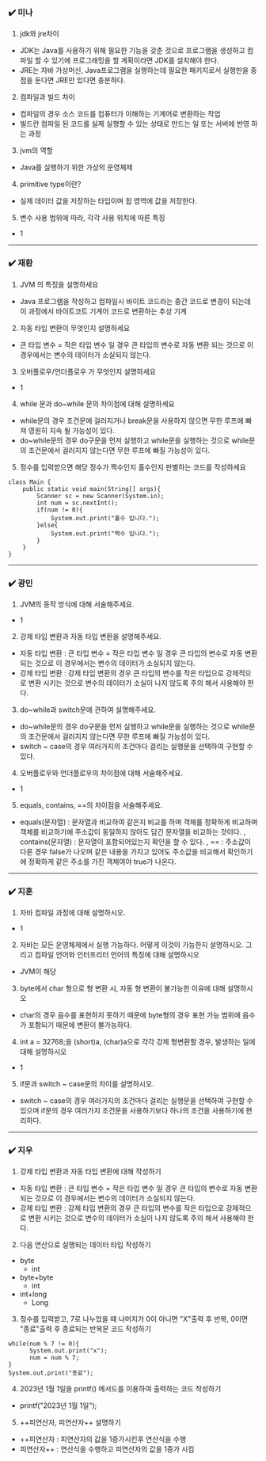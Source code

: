 ### ✔️ 미나
1. jdk와 jre차이 
- JDK는 Java를 사용하기 위해 필요한 기능을 갖춘 것으로 프로그램을 생성하고 컴파일 할 수 있기에 프로그래밍을 할 계획이라면 JDK를 설치해야 한다.
- JRE는 자바 가상머신, Java프로그램을 실행하는데 필요한 패키지로서 실행만을 중점을 둔다면 JRE만 있다면 충분하다.
2. 컴파일과 빌드 차이
- 컴파일의 경우 소스 코드를 컴퓨터가 이해하는 기계어로 변환하는 작업
- 빌드란 컴파일 된 코드를 실제 실행할 수 있는 상태로 만드는 일 또는 서버에 반영 하는 과정
3. jvm의 역할
- Java를 실행하기 위한 가상의 운영체제
4. primitive type이란?
- 실제 데이터 값을 저장하는 타입이며 힙 영역에 값을 저장한다.
5. 변수 사용 범위에 따라, 각각 사용 위치에 따른 특징
- 1
***

### ✔️ 재환
1. JVM 의 특징을 설명하세요
- Java 프로그램을 작성하고 컴파일시 바이트 코드라는 중간 코드로 변경이 되는데 이 과정에서 바이트코트 기계어 코드로 변환하는 추상 기계
2. 자동 타입 변환이 무엇인지 설명하세요
- 큰 타입 변수 = 작은 타입 변수 일 경우 큰 타입의 변수로 자동 변환 되는 것으로 이 경우에서는 변수의 데이터가 소실되지 않는다.
3. 오버플로우/언더플로우 가 무엇인지 설명하세요
- 1
4. while 문과 do~while 문의 차이점에 대해 설명하세요
- while문의 경우 조건문에 걸러지거나 break문을 사용하지 않으면 무한 루프에 빠져 영원히 지속 될 가능성이 있다.
- do~while문의 경우 do구문을 먼저 실행하고 while문을 실행하는 것으로 while문의 조건문에서 걸러지지 않는다면 무한 루프에 빠질 가능성이 있다.
5. 정수를 입력받으면 해당 정수가 짝수인지 홀수인지 판별하는 코드를 작성하세요
```
class Main {
    public static void main(String[] args){
        Scanner sc = new Scanner(System.in);
        int num = sc.nextInt();
        if(num != 0){
            System.out.print("홀수 입니다.");
        }else{
            System.out.print("짝수 입니다.");
        }
    }
}
```
***

### ✔️ 광민
1. JVM의 동작 방식에 대해 서술해주세요.
- 1
2. 강제 타입 변환과 자동 타입 변환을 설명해주세요.
- 자동 타입 변환 : 큰 타입 변수 = 작은 타입 변수 일 경우 큰 타입의 변수로 자동 변환 되는 것으로 이 경우에서는 변수의 데이터가 소실되지 않는다.
- 강제 타입 변환 : 강제 타입 변환의 경우 큰 타입의 변수를 작은 타입으로 강제적으로 변환 시키는 것으로 변수의 데이터가 소실이 나지 않도록 주의 해서 사용해야 한다.
3. do~while과 switch문에 관하여 설명해주세요.
- do~while문의 경우 do구문을 먼저 실행하고 while문을 실행하는 것으로 while문의 조건문에서 걸러지지 않는다면 무한 루프에 빠질 가능성이 있다.
- switch ~ case의 경우 여러가지의 조건마다 걸리는 실행문을 선택하여 구현할 수 있다.
4. 오버플로우와 언더플로우의 차이점에 대해 서술해주세요.
- 1
5. equals, contains, ==의 차이점을 서술해주세요.
- equals(문자열) : 문자열과 비교하여 같은지 비교를 하며 객체를 정확하게 비교하며 객체를 비교하기에 주소값이 동일하지 않아도 담긴 문자열을 비교하는 것이다. , contains(문자열) : 문자열이 포함되어있는지 확인을 할 수 있다. , == : 주소값이 다른 경우 false가 나오며 같은 내용을 가지고 있어도 주소값을 비교해서 확인하기에 정확하게 같은 주소를 가진 객체여야 true가 나온다. 
***

### ✔️ 지훈
1. 자바 컴파일 과정에 대해 설명하시오.
  - 1
2. 자바는 모든 운영체제에서 실행 가능하다. 어떻게 이것이 가능한지 설명하시오. 그리고 컴파일 언어와 인터프리터 언어의 특징에 대해 설명하시오
  - JVM이 해당
3. byte에서 char 형으로 형 변환 시, 자동 형 변환이 불가능한 이유에 대해 설명하시오
  - char의 경우 음수를 표현하지 못하기 때문에 byte형의 경우 표현 가능 범위에 음수가 포함되기 때문에 변환이 불가능하다.
4. int a = 32768;을 (short)a, (char)a으로 각각 강제 형변환할 경우, 발생하는 일에 대해 설명하시오 
  - 1
5. if문과 switch ~ case문의 차이를 설명하시오.  
  - switch ~ case의 경우 여러가지의 조건마다 걸리는 실행문을 선택하여 구현할 수 있으며 if문의 경우 여러가지 조건문을 사용하기보다 하나의 조건을 사용하기에 편리하다.
***

### ✔️ 지우
1. 강제 타입 변환과 자동 타입 변환에 대해 작성하기
- 자동 타입 변환 : 큰 타입 변수 = 작은 타입 변수 일 경우 큰 타입의 변수로 자동 변환 되는 것으로 이 경우에서는 변수의 데이터가 소실되지 않는다.
- 강제 타입 변환 : 강제 타입 변환의 경우 큰 타입의 변수를 작은 타입으로 강제적으로 변환 시키는 것으로 변수의 데이터가 소실이 나지 않도록 주의 해서 사용해야 한다.
2. 다음 연산으로 실행되는 데이터 타입 작성하기
  - byte
    - int
  - byte+byte
    - int
  - int+long
    - Long
3. 정수를 입력받고, 7로 나누었을 때 나머지가 0이 아니면 "X"출력 후 반복, 0이면 "종료"출력 후 종료되는 반복문 코드 작성하기
```
while(num % 7 != 0){
      System.out.print("x");
      num = num % 7;
}
System.out.print("종료");
```
4. 2023년 1월 1일을 printf() 메서드를 이용하여 출력하는 코드 작성하기
  - printf("2023년 1월 1일");
5. ++피연산자, 피연산자++ 설명하기
  - ++피연산자 : 피연산자의 값을 1증가시킨후 연산식을 수행
  - 피연산자++ : 연산식을 수행하고 피연산자의 값을 1증가 시킴
